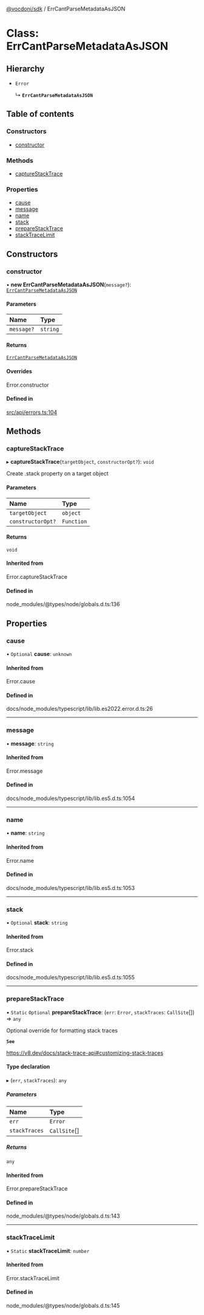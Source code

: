 [@vocdoni/sdk](/sdk) / ErrCantParseMetadataAsJSON

# Class: ErrCantParseMetadataAsJSON

## Hierarchy

- `Error`

  ↳ **`ErrCantParseMetadataAsJSON`**

## Table of contents

### Constructors

- [constructor](ErrCantParseMetadataAsJSON#constructor)

### Methods

- [captureStackTrace](ErrCantParseMetadataAsJSON#capturestacktrace)

### Properties

- [cause](ErrCantParseMetadataAsJSON#cause)
- [message](ErrCantParseMetadataAsJSON#message)
- [name](ErrCantParseMetadataAsJSON#name)
- [stack](ErrCantParseMetadataAsJSON#stack)
- [prepareStackTrace](ErrCantParseMetadataAsJSON#preparestacktrace)
- [stackTraceLimit](ErrCantParseMetadataAsJSON#stacktracelimit)

## Constructors

### constructor

• **new ErrCantParseMetadataAsJSON**(`message?`): [`ErrCantParseMetadataAsJSON`](ErrCantParseMetadataAsJSON)

#### Parameters

| Name | Type |
| :------ | :------ |
| `message?` | `string` |

#### Returns

[`ErrCantParseMetadataAsJSON`](ErrCantParseMetadataAsJSON)

#### Overrides

Error.constructor

#### Defined in

[src/api/errors.ts:104](https://github.com/vocdoni/vocdoni-sdk/blob/179c92b4cecfec787d968dc02b519f64ee15c5d3/src/api/errors.ts#L104)

## Methods

### captureStackTrace

▸ **captureStackTrace**(`targetObject`, `constructorOpt?`): `void`

Create .stack property on a target object

#### Parameters

| Name | Type |
| :------ | :------ |
| `targetObject` | `object` |
| `constructorOpt?` | `Function` |

#### Returns

`void`

#### Inherited from

Error.captureStackTrace

#### Defined in

node_modules/@types/node/globals.d.ts:136

## Properties

### cause

• `Optional` **cause**: `unknown`

#### Inherited from

Error.cause

#### Defined in

docs/node_modules/typescript/lib/lib.es2022.error.d.ts:26

___

### message

• **message**: `string`

#### Inherited from

Error.message

#### Defined in

docs/node_modules/typescript/lib/lib.es5.d.ts:1054

___

### name

• **name**: `string`

#### Inherited from

Error.name

#### Defined in

docs/node_modules/typescript/lib/lib.es5.d.ts:1053

___

### stack

• `Optional` **stack**: `string`

#### Inherited from

Error.stack

#### Defined in

docs/node_modules/typescript/lib/lib.es5.d.ts:1055

___

### prepareStackTrace

▪ `Static` `Optional` **prepareStackTrace**: (`err`: `Error`, `stackTraces`: `CallSite`[]) => `any`

Optional override for formatting stack traces

**`See`**

https://v8.dev/docs/stack-trace-api#customizing-stack-traces

#### Type declaration

▸ (`err`, `stackTraces`): `any`

##### Parameters

| Name | Type |
| :------ | :------ |
| `err` | `Error` |
| `stackTraces` | `CallSite`[] |

##### Returns

`any`

#### Inherited from

Error.prepareStackTrace

#### Defined in

node_modules/@types/node/globals.d.ts:143

___

### stackTraceLimit

▪ `Static` **stackTraceLimit**: `number`

#### Inherited from

Error.stackTraceLimit

#### Defined in

node_modules/@types/node/globals.d.ts:145
